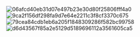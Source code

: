 ![06afcd40eb31d07e497b23e30d80f25806fff4a0](https://github.com/user-attachments/assets/2a16f433-3e41-4b60-ae2a-f98e1e467527)
![9ca2f156df298fa9d7e64e2211c3f8cf3370c675](https://github.com/user-attachments/assets/52537cbb-53f1-442f-ae2d-78cbde07dba9)
![79cea84cdb1eb6a205f1848309286f582bc99758](https://github.com/user-attachments/assets/4a690f85-6f54-4964-9bc4-4b7c40a1a34a)
![d6d43567f85a2e5129d5189696112a3561605ca5](https://github.com/user-attachments/assets/dff9d08d-b434-4154-9e9a-fe20b1a21fdf)
